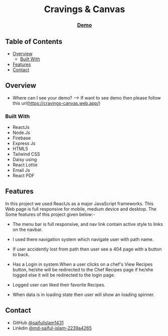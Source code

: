 <!-- Please update value in the {}  -->

<h1 align="center">Cravings & Canvas</h1>


<div align="center">
  <h3>
    <a href="https://cravings-canvas.web.app/">
      Demo
    </a>
  </h3>
</div>

<!-- TABLE OF CONTENTS -->

## Table of Contents

- [Overview](#overview)
  - [Built With](#built-with)
- [Features](#features)
- [Contact](#contact)


<!-- OVERVIEW -->

## Overview

- Where can I see your demo?
  --> If want to see demo then please follow this url(https://cravings-canvas.web.app/)

### Built With

<!-- This section should list any major frameworks and tools that you built your project using. Here are a few examples.-->
- ReactJs
- Node.Js
- Firebase
- Express Js
- HTML5
- Tailwind CSS
- Daisy using
- React Lottie
- Email Js
- React PDF


## Features

In this project we used ReactJs as a major JavaScript frameworks. This Web page is full responsive for mobile, medium device and desktop.
The Some features of this project given below:-

- The menu bar is full responsive, and nav link contain active style to links on the navbar.

- I used there navigation system which navigate user with path name.

- If user accidently lost from path then user see a 404 page with a button to back.

- Has a Login in system.When a user clicks on a chef's View Recipes button, he/she will be redirected to the Chef Recipes page if he/she logged else it will be redirected to the login page.

- Logged user can liked their favorite Recipes.

- When data is in loading state then user will show an loading spinner.


## Contact

- GitHub [@saifulislam1431](https://github.com/saifulislam1431)
- Linkdin [@md-saiful-islam-2239a4265](https://www.linkedin.com/in/md-saiful-islam-2239a4265/)
